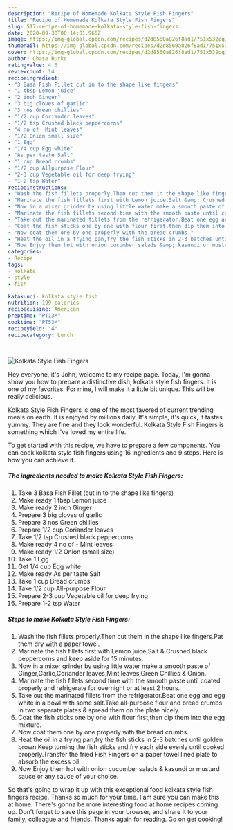 ```yaml
---
description: "Recipe of Homemade Kolkata Style Fish Fingers"
title: "Recipe of Homemade Kolkata Style Fish Fingers"
slug: 517-recipe-of-homemade-kolkata-style-fish-fingers
date: 2020-09-30T00:14:01.965Z
image: https://img-global.cpcdn.com/recipes/d2d8560a826f8ad1/751x532cq70/kolkata-style-fish-fingers-recipe-main-photo.jpg
thumbnail: https://img-global.cpcdn.com/recipes/d2d8560a826f8ad1/751x532cq70/kolkata-style-fish-fingers-recipe-main-photo.jpg
cover: https://img-global.cpcdn.com/recipes/d2d8560a826f8ad1/751x532cq70/kolkata-style-fish-fingers-recipe-main-photo.jpg
author: Chase Burke
ratingvalue: 4.6
reviewcount: 14
recipeingredient:
- "3 Basa Fish Fillet cut in to the shape like fingers"
- "1 tbsp Lemon juice"
- "2 inch Ginger"
- "3 big cloves of garlic"
- "3 nos Green chillies"
- "1/2 cup Coriander leaves"
- "1/2 tsp Crushed black peppercorns"
- "4 no of  Mint leaves"
- "1/2 Onion small size"
- "1 Egg"
- "1/4 cup Egg white"
- "As per taste Salt"
- "1 cup Bread crumbs"
- "1/2 cup Allpurpose Flour"
- "2-3 cup Vegetable oil for deep frying"
- "1-2 tsp Water"
recipeinstructions:
- "Wash the fish fillets properly.Then cut them in the shape like fingers.Pat them dry with a paper towel."
- "Marinate the fish fillets first with Lemon juice,Salt &amp; Crushed black peppercorns and keep aside for 15 minutes."
- "Now in a mixer grinder by using little water make a smooth paste of Ginger,Garlic,Coriander leaves,Mint leaves,Green Chillies &amp; Onion."
- "Marinate the fish fillets second time with the smooth paste until coated properly and refrigerate for overnight or at least 2 hours."
- "Take out the marinated fillets from the refrigerator.Beat one egg and egg white in a bowl with some salt.Take all-purpose flour and bread crumbs in two separate plates &amp; spread them on the plate nicely."
- "Coat the fish sticks one by one with flour first,then dip them into the egg mixture."
- "Now coat them one by one properly with the bread crumbs."
- "Heat the oil in a frying pan,fry the fish sticks in 2-3 batches until golden brown.Keep turning the fish sticks and fry each side evenly until cooked properly.Transfer the fried Fish Fingers on a paper towel lined plate to absorb the excess oil."
- "Now Enjoy them hot with onion cucumber salads &amp; kasundi or mustard sauce or any sauce of your choice."
categories:
- Recipe
tags:
- kolkata
- style
- fish

katakunci: kolkata style fish 
nutrition: 199 calories
recipecuisine: American
preptime: "PT13M"
cooktime: "PT53M"
recipeyield: "4"
recipecategory: Lunch

---
```



![Kolkata Style Fish Fingers](https://img-global.cpcdn.com/recipes/d2d8560a826f8ad1/751x532cq70/kolkata-style-fish-fingers-recipe-main-photo.jpg)

Hey everyone, it's John, welcome to my recipe page. Today, I'm gonna show you how to prepare a distinctive dish, kolkata style fish fingers. It is one of my favorites. For mine, I will make it a little bit unique. This will be really delicious.

Kolkata Style Fish Fingers is one of the most favored of current trending meals on earth. It is enjoyed by millions daily. It's simple, it's quick, it tastes yummy. They are fine and they look wonderful. Kolkata Style Fish Fingers is something which I've loved my entire life.




To get started with this recipe, we have to prepare a few components. You can cook kolkata style fish fingers using 16 ingredients and 9 steps. Here is how you can achieve it.

<!--inarticleads1-->

##### The ingredients needed to make Kolkata Style Fish Fingers:

1. Take 3 Basa Fish Fillet (cut in to the shape like fingers)
1. Make ready 1 tbsp Lemon juice
1. Make ready 2 inch Ginger
1. Prepare 3 big cloves of garlic
1. Prepare 3 nos Green chillies
1. Prepare 1/2 cup Coriander leaves
1. Take 1/2 tsp Crushed black peppercorns
1. Make ready 4 no of - Mint leaves
1. Make ready 1/2 Onion (small size)
1. Take 1 Egg
1. Get 1/4 cup Egg white
1. Make ready As per taste Salt
1. Take 1 cup Bread crumbs
1. Take 1/2 cup All-purpose Flour
1. Prepare 2-3 cup Vegetable oil for deep frying
1. Prepare 1-2 tsp Water




<!--inarticleads2-->

##### Steps to make Kolkata Style Fish Fingers:

1. Wash the fish fillets properly.Then cut them in the shape like fingers.Pat them dry with a paper towel.
1. Marinate the fish fillets first with Lemon juice,Salt &amp; Crushed black peppercorns and keep aside for 15 minutes.
1. Now in a mixer grinder by using little water make a smooth paste of Ginger,Garlic,Coriander leaves,Mint leaves,Green Chillies &amp; Onion.
1. Marinate the fish fillets second time with the smooth paste until coated properly and refrigerate for overnight or at least 2 hours.
1. Take out the marinated fillets from the refrigerator.Beat one egg and egg white in a bowl with some salt.Take all-purpose flour and bread crumbs in two separate plates &amp; spread them on the plate nicely.
1. Coat the fish sticks one by one with flour first,then dip them into the egg mixture.
1. Now coat them one by one properly with the bread crumbs.
1. Heat the oil in a frying pan,fry the fish sticks in 2-3 batches until golden brown.Keep turning the fish sticks and fry each side evenly until cooked properly.Transfer the fried Fish Fingers on a paper towel lined plate to absorb the excess oil.
1. Now Enjoy them hot with onion cucumber salads &amp; kasundi or mustard sauce or any sauce of your choice.




So that's going to wrap it up with this exceptional food kolkata style fish fingers recipe. Thanks so much for your time. I am sure you can make this at home. There's gonna be more interesting food at home recipes coming up. Don't forget to save this page in your browser, and share it to your family, colleague and friends. Thanks again for reading. Go on get cooking!
